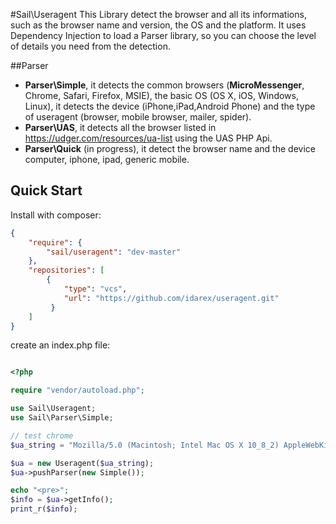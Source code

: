 #Sail\Useragent
This Library detect the browser and all its informations, such as the browser name and version, the OS and the platform. 
It uses Dependency Injection to load a Parser library, so you can choose the level of details you need from the detection.

##Parser
- **Parser\Simple**, it detects the common browsers (**MicroMessenger**, Chrome, Safari, Firefox, MSIE), the basic OS (OS X, iOS, Windows, Linux), it detects the device (iPhone,iPad,Android Phone) and the type of useragent (browser, mobile browser, mailer, spider).
- **Parser\UAS**, it detects all the browser listed in https://udger.com/resources/ua-list using the UAS PHP Api.
- **Parser\Quick** (in progress), it detect the browser name and the device computer, iphone, ipad, generic mobile. 

## Quick Start
Install with composer:
``` json
{
    "require": {
        "sail/useragent": "dev-master"
    },
    "repositories": [
        {
            "type": "vcs",
            "url": "https://github.com/idarex/useragent.git"
         }
    ]
}
```

create an index.php file:
``` php

<?php

require "vendor/autoload.php";

use Sail\Useragent;
use Sail\Parser\Simple;

// test chrome
$ua_string = "Mozilla/5.0 (Macintosh; Intel Mac OS X 10_8_2) AppleWebKit/537.17 (KHTML, like Gecko) Chrome/24.0.1312.56 Safari/537.17";

$ua = new Useragent($ua_string);
$ua->pushParser(new Simple());

echo "<pre>";
$info = $ua->getInfo();
print_r($info);

```
